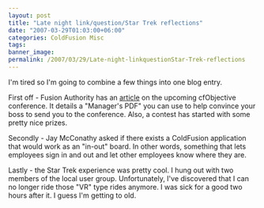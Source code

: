 ```yaml
---
layout: post
title: "Late night link/question/Star Trek reflections"
date: "2007-03-29T01:03:00+06:00"
categories: ColdFusion Misc 
tags: 
banner_image: 
permalink: /2007/03/29/Late-night-linkquestionStar-Trek-reflections
---
```


I'm tired so I'm going to combine a few things into one blog entry.

First off - Fusion Authority has an <a href="http://www.fusionauthority.com/News/4674-cf-Objective-Releases-Managers-PDF-and-announces-New-Contest.htm">article</a> on the upcoming cfObjective conference. It details a "Manager's PDF" you can use to help convince your boss to send you to the conference. Also, a contest has started with some pretty nice prizes.

Secondly - Jay McConathy asked if there exists a ColdFusion application that would work as an "in-out" board. In other words, something that lets employees sign in and out and let other employees know where they are.

Lastly - the Star Trek experience was pretty cool. I hung out with two members of the local user group. Unfortunately, I've discovered that I can no longer ride those "VR" type rides anymore. I was sick for a good two hours after it. I guess I'm getting to old.